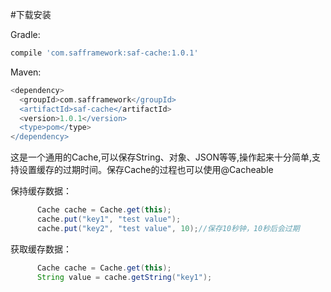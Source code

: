 #下载安装

Gradle:
```groovy
compile 'com.safframework:saf-cache:1.0.1'
```

Maven:
```groovy
<dependency>
  <groupId>com.safframework</groupId>
  <artifactId>saf-cache</artifactId>
  <version>1.0.1</version>
  <type>pom</type>
</dependency>
```

这是一个通用的Cache,可以保存String、对象、JSON等等,操作起来十分简单,支持设置缓存的过期时间。保存Cache的过程也可以使用@Cacheable

保持缓存数据：
```Java
      Cache cache = Cache.get(this);
      cache.put("key1", "test value");
      cache.put("key2", "test value", 10);//保存10秒钟，10秒后会过期
```

获取缓存数据：
```Java
      Cache cache = Cache.get(this);
      String value = cache.getString("key1");
```
